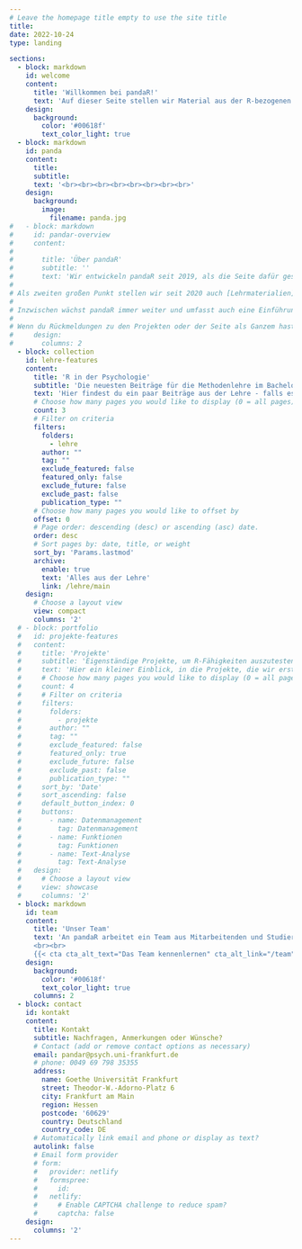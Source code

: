 ```yaml
---
# Leave the homepage title empty to use the site title
title:
date: 2022-10-24
type: landing

sections:
  - block: markdown
    id: welcome
    content:
      title: 'Willkommen bei pandaR!'
      text: 'Auf dieser Seite stellen wir Material aus der R-bezogenen Lehre im Psychologie-Studium zur Verfügung! Außerdem haben wir einige Projekte erstellt, in denen du deine R-Kenntnisse auch ganz unabhängig von den Inhalten im Studium ausprobieren, vertiefen und erweitern kannst.'
    design:
      background:
        color: '#00618f' 
        text_color_light: true
  - block: markdown
    id: panda
    content:
      title: 
      subtitle:
      text: '<br><br><br><br><br><br><br><br>'
    design:
      background:
        image:
          filename: panda.jpg
#   - block: markdown
#     id: pandar-overview
#     content:
#       
#       title: 'Über pandaR'
#       subtitle: ''
#       text: 'Wir entwickeln pandaR seit 2019, als die Seite dafür geschaffen wurde ganz unterschiedliche Seiten von R und Programmieren vorzustellen, die im normalen Curriculum des Studiums normalerweise keinen Raum finden. Dafür haben wir als erstes [acht verschiedene Projekte](/under-construction) erschaffen, die die Möglichkeit bieten, sich in ein spezifisches Beispiel zu vertiefen und R Fähigkeiten daran auszuprobieren. Dabei können sich eigenständig Kompetenzen angeeignet werden, die für das zukünftige Arbeiten mit R in einem immer stärker datengeleiteten Arbeitsalltag sehr wichtig sein können. Die umfangreichen Projekte decken dabei eine weite Bandbreite an möglichen Themen ab (von der Darstellung von Suchanfragen zu politischen Parteien bis zum Programmieren eines eigenen Sudoku-Generators).
# 
# Als zweiten großen Punkt stellen wir seit 2020 auch [Lehrmaterialien](/lehre/main) zum Einsatz von R in der Analyse psychologischer Fragestellungen zur Verfügung. Im Sinne der Idee der Open Educational Ressources hat sich eine breite Menge an Themen angesammelt, die in Tutorials aber auch Aufgaben und zugehörigen Lösungen untergliedert sind. Insgesamt sind bereits Materialien aus 6 Modulen der Studiengänge des Instuts für Psychologie der Goethe-Universität integriert.
# 
# Inzwischen wächst pandaR immer weiter und umfasst auch eine Einführung in unsere [lokale Open Science Infrastruktur](/lifos/main) an der Goethe Uni und eine ganze [Sammlung von Material](/under-construction) aus Workshops und weiterführenden Informationen.
# 
# Wenn du Rückmeldungen zu den Projekten oder der Seite als Ganzem hast, melde dich einfach über das Kontakformular bei uns!'
#     design:
#       columns: 2
  - block: collection
    id: lehre-features
    content:
      title: 'R in der Psychologie'
      subtitle: 'Die neuesten Beiträge für die Methodenlehre im Bachelor und Master'
      text: 'Hier findest du ein paar Beiträge aus der Lehre - falls es nicht per Zufall das sein sollte, was du suchst, gibt es [hier eine Seite](/lehre/main) auf der alle Lehrinhalte findest! <br><br>'
      # Choose how many pages you would like to display (0 = all pages)
      count: 3
      # Filter on criteria
      filters:
        folders:
          - lehre
        author: ""
        tag: ""
        exclude_featured: false
        featured_only: false
        exclude_future: false
        exclude_past: false
        publication_type: ""
      # Choose how many pages you would like to offset by
      offset: 0
      # Page order: descending (desc) or ascending (asc) date.
      order: desc
      # Sort pages by: date, title, or weight
      sort_by: 'Params.lastmod'
      archive:
        enable: true
        text: 'Alles aus der Lehre'
        link: /lehre/main
    design:
      # Choose a layout view
      view: compact
      columns: '2'
  # - block: portfolio
  #   id: projekte-features
  #   content:
  #     title: 'Projekte'
  #     subtitle: 'Eigenständige Projekte, um R-Fähigkeiten auszutesten und zu vertiefen - ganz unabhängig von der Lehre'
  #     text: 'Hier ein kleiner Einblick, in die Projekte, die wir erstellt haben. Den gesamten Überblick findest du [hier](/projekte/main)!<br><br>'
  #     # Choose how many pages you would like to display (0 = all pages)
  #     count: 4
  #     # Filter on criteria
  #     filters:
  #       folders:
  #         - projekte
  #       author: ""
  #       tag: ""
  #       exclude_featured: false
  #       featured_only: true
  #       exclude_future: false
  #       exclude_past: false
  #       publication_type: ""
  #     sort_by: 'Date'
  #     sort_ascending: false
  #     default_button_index: 0
  #     buttons:
  #       - name: Datenmanagement
  #         tag: Datenmanagement
  #       - name: Funktionen
  #         tag: Funktionen
  #       - name: Text-Analyse
  #         tag: Text-Analyse
  #   design:
  #     # Choose a layout view
  #     view: showcase
  #     columns: '2'
  - block: markdown
    id: team
    content:
      title: 'Unser Team'
      text: 'An pandaR arbeitet ein Team aus Mitarbeitenden und Studierenden des Instituts für Psychologie an der Goethe Universität Frankfurt. Außerdem haben inzwischen über 20 Personen von verschiedenen Bildungseinrichtungen und aus unterschiedlichen Disziplinen Beiträge gestaltet und Inhalte verfasst.
      <br><br>
      {{< cta cta_alt_text="Das Team kennenlernen" cta_alt_link="/team" cta_alt_new_tab="false" >}}'
    design:
      background:
        color: '#00618f' 
        text_color_light: true
      columns: 2
  - block: contact
    id: kontakt
    content:
      title: Kontakt
      subtitle: Nachfragen, Anmerkungen oder Wünsche?
      # Contact (add or remove contact options as necessary)
      email: pandar@psych.uni-frankfurt.de
      # phone: 0049 69 798 35355
      address:
        name: Goethe Universität Frankfurt
        street: Theodor-W.-Adorno-Platz 6
        city: Frankfurt am Main
        region: Hessen
        postcode: '60629'
        country: Deutschland
        country_code: DE
      # Automatically link email and phone or display as text?
      autolink: false
      # Email form provider
      # form:
      #   provider: netlify
      #   formspree:
      #     id:
      #   netlify:
      #     # Enable CAPTCHA challenge to reduce spam?
      #     captcha: false
    design:
      columns: '2'
---
```

